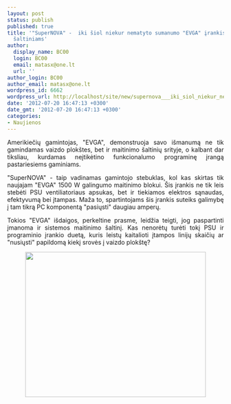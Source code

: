 ```yaml
---
layout: post
status: publish
published: true
title: '"SuperNOVA" -  iki šiol niekur nematyto sumanumo "EVGA" įrankis maitinimo
  šaltiniams'
author:
  display_name: BC00
  login: BC00
  email: matasx@one.lt
  url: ''
author_login: BC00
author_email: matasx@one.lt
wordpress_id: 6662
wordpress_url: http://localhost/site/new/supernova___iki_siol_niekur_nematyto_sumanumo_evga_irankis_maitinimo_saltiniams/
date: '2012-07-20 16:47:13 +0300'
date_gmt: '2012-07-20 16:47:13 +0300'
categories:
- Naujienos
---
```

<p style="text-align: justify;">
	Amerikiečių gamintojas, &quot;EVGA&quot;, demonstruoja savo i&scaron;manumą ne tik gamindamas vaizdo plok&scaron;tes, bet ir maitinimo &scaron;altinių srityje, o kalbant dar tiksliau, kurdamas neįtikėtino funkcionalumo programinę įrangą pastariesiems gaminiams.</p>
<p style="text-align: justify;">
	&quot;SuperNOVA&quot; - taip vadinamas gamintojo stebuklas, kol kas skirtas tik naujajam &quot;EVGA&quot; 1500 W galingumo maitinimo blokui. &Scaron;is įrankis ne tik leis stebėti PSU ventiliatoriaus apsukas, bet ir tiekiamos elektros sąnaudas, efektyvumą bei įtampas. Maža to, spartintojams &scaron;is įrankis suteiks galimybę į tam tikrą PC komponentą &quot;pasiųsti&quot; daugiau amperų.</p>
<p style="text-align: justify;">
	Tokios &quot;EVGA&quot; i&scaron;daigos, perkeltine prasme, leidžia teigti, jog paspartinti įmanoma ir sistemos maitinimo &scaron;altinį. Kas nenorėtų turėti tokį PSU ir programinio įrankio duetą, kuris leistų kaitalioti įtampos linijų skaičių ar &quot;nusiųsti&quot; papildomą kiekį srovės į vaizdo plok&scaron;tę?</p>
<p style="text-align: center;">
	<img alt="" src="http://technews.lt/userfiles/evgasupernova.jpg" style="width: 420px; height: 337px;" /></p>
